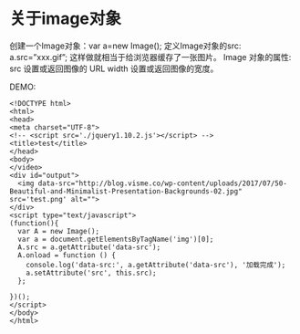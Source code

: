 # 关于image对象
创建一个Image对象：var a=new Image();    定义Image对象的src: a.src=”xxx.gif”;    这样做就相当于给浏览器缓存了一张图片。
Image 对象的属性:
    src 设置或返回图像的 URL
    width   设置或返回图像的宽度。

DEMO:

    <!DOCTYPE html>
    <html>
    <head>
    <meta charset="UTF-8">
    <!-- <script src='./jquery1.10.2.js'></script> -->
    <title>test</title>
    </head>
    <body>
    </video>
    <div id="output">
      <img data-src="http://blog.visme.co/wp-content/uploads/2017/07/50-Beautiful-and-Minimalist-Presentation-Backgrounds-02.jpg" src='test.png' alt="">
    </div>
    <script type="text/javascript">
    (function(){
      var A = new Image();
      var a = document.getElementsByTagName('img')[0];
      A.src = a.getAttribute('data-src');
      A.onload = function () {
        console.log('data-src:', a.getAttribute('data-src'), '加载完成');
        a.setAttribute('src', this.src);
      };
      
    })();
    </script>
    </body>
    </html>
